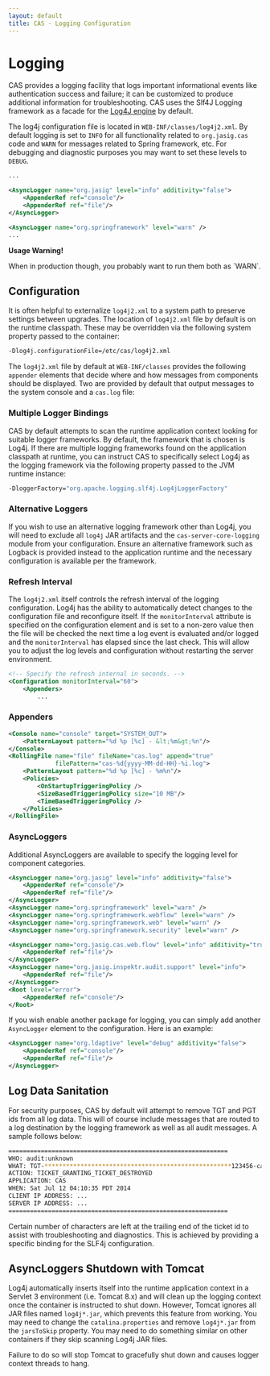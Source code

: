 ```yaml
---
layout: default
title: CAS - Logging Configuration
---
```



# Logging
CAS provides a logging facility that logs important informational events like authentication success and
failure; it can be customized to produce additional information for troubleshooting. CAS uses the Slf4J
Logging framework as a facade for the [Log4J engine](http://logging.apache.org‎) by default.

The log4j configuration file is located in `WEB-INF/classes/log4j2.xml`.
By default logging is set to `INFO` for all functionality related to `org.jasig.cas` code and `WARN` for
messages related to Spring framework, etc. For debugging and diagnostic purposes you may want to set
these levels to  `DEBUG`.

```xml
...

<AsyncLogger name="org.jasig" level="info" additivity="false">
    <AppenderRef ref="console"/>
    <AppenderRef ref="file"/>
</AsyncLogger>

<AsyncLogger name="org.springframework" level="warn" />
...
```

<div class="alert alert-warning"><strong>Usage Warning!</strong><p>When in production though,
you probably want to run them both as `WARN`.</p></div>

## Configuration
It is often helpful to externalize `log4j2.xml` to a system path to preserve settings between upgrades.
The location of `log4j2.xml` file by default is on the runtime classpath. 
These may be overridden via the following system property passed to the container:

```bash
-Dlog4j.configurationFile=/etc/cas/log4j2.xml
```

The `log4j2.xml` file by default at `WEB-INF/classes` provides the following `appender` elements that
decide where and how messages from components should be displayed. Two are provided by default that
output messages to the system console and a `cas.log` file:

### Multiple Logger Bindings
CAS by default attempts to scan the runtime application context looking for suitable logger frameworks. 
By default, the framework that is chosen is Log4j. If there are multiple logging frameworks found 
on the application classpath at runtime, you can instruct CAS to specifically select Log4j as the logging framework
via the following property passed to the JVM runtime instance:

```bash
-DloggerFactory="org.apache.logging.slf4j.Log4jLoggerFactory"
```

### Alternative Loggers
If you wish to use an alternative logging framework other than Log4j, you will need to exclude
all `log4j` JAR artifacts and the `cas-server-core-logging` module from your configuration. Ensure
an alternative framework such as Logback is provided instead to the application runtime and the necessary
configuration is available per the framework. 

### Refresh Interval
The `log4j2.xml` itself controls the refresh interval of the logging configuration. Log4j has the ability
to automatically detect changes to the configuration file and reconfigure itself. If the `monitorInterval`
attribute is specified on the configuration element and is set to a non-zero value then the file will be
checked the next time a log event is evaluated and/or logged and the `monitorInterval` has elapsed since
the last check. This will allow you to adjust the log levels and configuration without restarting the
server environment.

```xml
<!-- Specify the refresh internal in seconds. -->
<Configuration monitorInterval="60">
    <Appenders>
        ...
```

### Appenders
```xml
<Console name="console" target="SYSTEM_OUT">
    <PatternLayout pattern="%d %p [%c] - &lt;%m&gt;%n"/>
</Console>
<RollingFile name="file" fileName="cas.log" append="true"
             filePattern="cas-%d{yyyy-MM-dd-HH}-%i.log">
    <PatternLayout pattern="%d %p [%c] - %m%n"/>
    <Policies>
        <OnStartupTriggeringPolicy />
        <SizeBasedTriggeringPolicy size="10 MB"/>
        <TimeBasedTriggeringPolicy />
    </Policies>
</RollingFile>
```


### AsyncLoggers
Additional AsyncLoggers are available to specify the logging level for component categories.

```xml
<AsyncLogger name="org.jasig" level="info" additivity="false">
    <AppenderRef ref="console"/>
    <AppenderRef ref="file"/>
</AsyncLogger>
<AsyncLogger name="org.springframework" level="warn" />
<AsyncLogger name="org.springframework.webflow" level="warn" />
<AsyncLogger name="org.springframework.web" level="warn" />
<AsyncLogger name="org.springframework.security" level="warn" />

<AsyncLogger name="org.jasig.cas.web.flow" level="info" additivity="true">
    <AppenderRef ref="file"/>
</AsyncLogger>
<AsyncLogger name="org.jasig.inspektr.audit.support" level="info">
    <AppenderRef ref="file"/>
</AsyncLogger>
<Root level="error">
    <AppenderRef ref="console"/>
</Root>
```

If you wish enable another package for logging, you can simply add another `AsyncLogger`
element to the configuration. Here is an example:

```xml
<AsyncLogger name="org.ldaptive" level="debug" additivity="false">
    <AppenderRef ref="console"/>
    <AppenderRef ref="file"/>
</AsyncLogger>
```

## Log Data Sanitation
For security purposes, CAS by default will attempt to remove TGT and PGT ids from all log data.
This will of course include messages that are routed to a log destination by the logging framework as
 well as all audit messages. A sample follows below:

```bash
=============================================================
WHO: audit:unknown
WHAT: TGT-****************************************************123456-cas01.example.org
ACTION: TICKET_GRANTING_TICKET_DESTROYED
APPLICATION: CAS
WHEN: Sat Jul 12 04:10:35 PDT 2014
CLIENT IP ADDRESS: ...
SERVER IP ADDRESS: ...
=============================================================
```

Certain number of characters are left at the trailing end of the ticket id to assist with
troubleshooting and diagnostics. This is achieved by providing a specific binding for the SLF4j configuration.

## AsyncLoggers Shutdown with Tomcat

Log4j automatically inserts itself into the runtime application context in a Servlet 3 environment (i.e. Tomcat 8.x) and will clean up 
the logging context once the container is instructed to shut down. However, Tomcat ignores all JAR files named `log4j*.jar`, which prevents 
this feature from working. You may need to change the `catalina.properties` and remove `log4j*.jar` from the `jarsToSkip` property. 
You may need to do something similar on other containers if they skip scanning Log4j JAR files.

Failure to do so will stop Tomcat to gracefully shut down and causes logger context threads to hang. 
